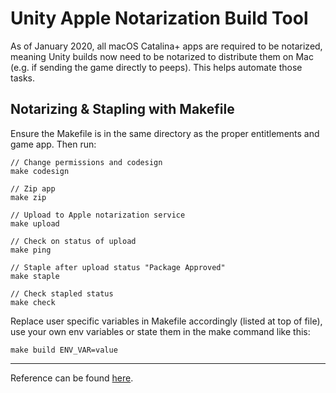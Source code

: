 # Unity Apple Notarization Build Tool
As of January 2020, all macOS Catalina+ apps are required to be notarized, meaning Unity builds now need to be notarized to distribute them on Mac (e.g. if sending the game directly to peeps). This helps automate those tasks.

## Notarizing & Stapling with Makefile
Ensure the Makefile is in the same directory as the proper entitlements and game app. Then run:

```
// Change permissions and codesign
make codesign

// Zip app
make zip

// Upload to Apple notarization service
make upload

// Check on status of upload
make ping

// Staple after upload status "Package Approved"
make staple

// Check stapled status
make check
```
Replace user specific variables in Makefile accordingly (listed at top of file), use your own env variables or state them in the make command like this:
```
make build ENV_VAR=value
```
---

Reference can be found [here](https://gist.github.com/dpid/270bdb6c1011fe07211edf431b2d0fe4).
